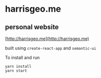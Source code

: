 # harrisgeo.me

## personal website

[http://harrisgeo.me](http://harrisgeo.me)

built using `create-react-app` and `semantic-ui`

To install and run

    yarn install
    yarn start